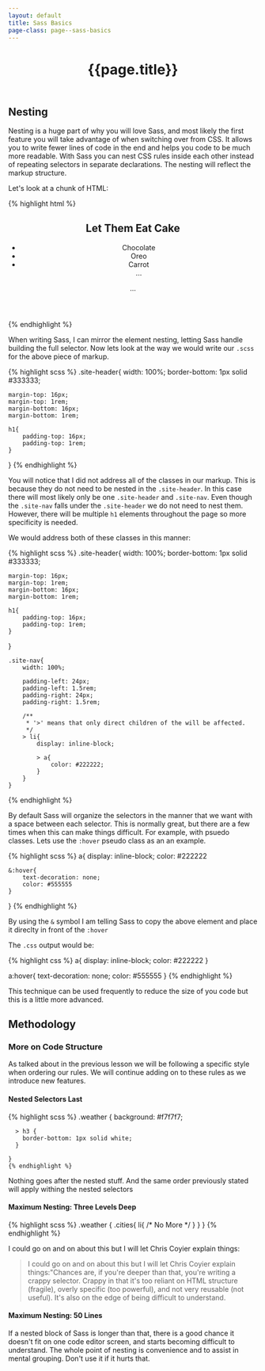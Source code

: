 ```yaml
---
layout: default
title: Sass Basics
page-class: page--sass-basics
---
```

<header class="page__header">
	<h1  class="page__title">{{page.title}}</h2>
</header>
<section class="section__block">
<div class="section__content">
<h2  class="section__title">Nesting</h3>
<p>Nesting is a huge part of why you will love Sass, and most likely the first feature you will take advantage of when switching over from CSS. It allows you to write fewer lines of code in the end and helps you code to be much more readable. With Sass you can nest CSS rules inside each other instead of repeating selectors in separate declarations. The nesting will reflect the markup structure. </p>

<p>Let's look at a chunk of HTML: </p>

{% highlight html %}
 <header class="site-header" role="banner">
	 <h1>Let Them Eat Cake</h1>
 	 <ul  class="site-nav">
 	 	<li><a>Chocolate</a></li>
		<li><a>Oreo</a></li>
		<li><a>Carrot</a></li>
		...
 	 </ul>
	 ...
 </header>
{% endhighlight %}

<p>When writing Sass, I can mirror the element nesting, letting Sass handle building the full selector. Now lets look at the way we would write our <code>.scss</code> for the above piece of markup.</p>

{% highlight scss %}
.site-header{
	width: 100%;
	border-bottom: 1px solid #333333;
	
	margin-top: 16px;
	margin-top: 1rem;
	margin-bottom: 16px;
	margin-bottom: 1rem;
	
	h1{
		padding-top: 16px;
		padding-top: 1rem;
	}
}
{% endhighlight %}
	
<p>You will notice that I did not address all of the classes in our markup. This is because they do not need to be nested in the <code>.site-header</code>. In this case there will most likely only be one <code>.site-header</code> and <code>.site-nav</code>. Even though the <code>.site-nav</code> falls under the <code>.site-header</code> we do not need to nest them. However, there will be multiple <code>h1</code> elements throughout the page so more specificity is needed. </p>

<p>We would address both of these classes in this manner:</p>

{% highlight scss %}
.site-header{
	width: 100%;
	border-bottom: 1px solid #333333;
	
	margin-top: 16px;
	margin-top: 1rem;
	margin-bottom: 16px;
	margin-bottom: 1rem;
	
	h1{
		padding-top: 16px;
		padding-top: 1rem;
	}
}

    .site-nav{
	    width: 100%;
		
		padding-left: 24px;
		padding-left: 1.5rem;
		padding-right: 24px;
		padding-right: 1.5rem;
		
        /**
         * '>' means that only direct children of the will be affected. 
         */ 
		> li{
		    display: inline-block;
			
			> a{
			    color: #222222;		
			}
		}
	}
{% endhighlight %}

<p>By default Sass will organize the selectors in the manner that we want with a space between each selector. This is normally great, but there are a few times when this can make things difficult. For example, with psuedo classes. Lets use the <code>:hover</code> pseudo class as an an example.</p>

{% highlight scss %}
a{
	display: inline-block;
	color: #222222
	
	&:hover{
		text-decoration: none;
		color: #555555
	}
}
{% endhighlight %}

<p>By using the <code>&</code> symbol I am telling Sass to copy the above element and place it direclty in front of the <code>:hover</code></p>

<p>The <code>.css</code> output would be:</p>
{% highlight css %}
a{
	display: inline-block;
	color: #222222
}

a:hover{
	text-decoration: none;
	color: #555555
}
{% endhighlight %}

<p>This technique can be used frequently to reduce the size of you code but this is a little more advanced. </p>
</div>


<div  class="section__content">
<h2  class="section__title">Methodology</h2>
<h3>More on Code Structure</h3>
<p>As talked about in the previous lesson we will be following a specific style when ordering our rules. We will continue adding on to these rules as we introduce new features. </p>


<h4>Nested Selectors Last</h4>
	{% highlight scss %}
	.weather {
	  background: #f7f7f7;

	  
	  > h3 {
	    border-bottom: 1px solid white;
	  }
	  
	}
	{% endhighlight %}
	
<p>Nothing goes after the nested stuff. And the same order previously stated will apply withing the nested selectors</p>
	
<h4>Maximum Nesting: Three Levels Deep</h4>
{% highlight scss %}
.weather {
    .cities{
		li{
			/* No More */
		}
	}
}
{% endhighlight %}
<p>I could go on and on about this but I will let Chris Coyier explain things:</p>
<blockquote class="island">
	<p>I could go on and on about this but I will let Chris Coyier explain things:"Chances are, if you're deeper than that, you're writing a crappy selector. Crappy in that it's too reliant on HTML structure (fragile), overly specific (too powerful), and not very reusable (not useful). It's also on the edge of being difficult to understand.</p>
</blockquote>

<h4>Maximum Nesting: 50 Lines</h4>
<p>If a nested block of Sass is longer than that, there is a good chance it doesn't fit on one code editor screen, and starts becoming difficult to understand. The whole point of nesting is convenience and to assist in mental grouping. Don't use it if it hurts that.</p>



</div>

</section>